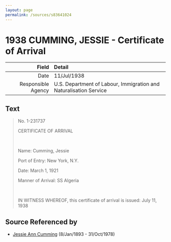 ```yaml
---
layout: page
permalink: /sources/s83641024
---
```


# 1938 CUMMING, JESSIE - Certificate of Arrival

Field | Detail
---:|:---
Date | 11/Jul/1938
Responsible Agency | U.S. Department of Labour, Immigration and Naturalisation Service

## Text

> No. 1-231737
>
> CERTIFICATE OF ARRIVAL
>
> <br/>
>
> Name: Cumming, Jessie
>
> Port of Entry: New York, N.Y.
>
> Date: March 1, 1921
>
> Manner of Arrival: SS Algeria
>
> <br/>
>
> IN WITNESS WHEREOF, this certificate of arrival is issued: July 11, 1938
>

## Source Referenced by

* [Jessie Ann Cumming](../people/@66222886@-jessie-ann-cumming-b1893-1-8-d1978-10-31.md) (8/Jan/1893 - 31/Oct/1978)
